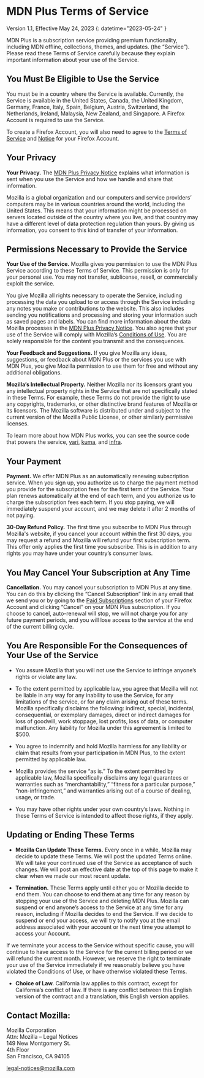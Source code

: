 # MDN Plus Terms of Service

Version 1.1, Effective May 24, 2023
{: datetime="2023-05-24" }

MDN Plus is a subscription service providing premium functionality, including MDN offline, collections, themes, and updates. (the “Service”). Please read these Terms of Service carefully because they explain important information about your use of the Service.

## You Must Be Eligible to Use the Service

You must be in a country where the Service is available. Currently, the Service is available in the United States, Canada, the United Kingdom, Germany, France, Italy, Spain, Belgium, Austria, Switzerland, the Netherlands, Ireland, Malaysia, New Zealand, and Singapore. A Firefox Account is required to use the Service.

To create a Firefox Account, you will also need to agree to the [Terms of Service](https://www.mozilla.org/about/legal/terms/services/) and [Notice](https://www.mozilla.org/privacy/firefox/) for your Firefox Account.

## Your Privacy

__Your Privacy.__ The [MDN Plus Privacy Notice](https://www.mozilla.org/privacy/mdn-plus/) explains what information is sent when you use the Service and how we handle and share that information.

Mozilla is a global organization and our computers and service providers’ computers may be in various countries around the world, including the United States. This means that your information might be processed on servers located outside of the country where you live, and that country may have a different level of data protection regulation than yours. By giving us information, you consent to this kind of transfer of your information.

## Permissions Necessary to Provide the Service

__Your Use of the Service.__ Mozilla gives you permission to use the MDN Plus Service according to these Terms of Service. This permission is only for your personal use. You may not transfer, sublicense, resell, or commercially exploit the service.

You give Mozilla all rights necessary to operate the Service, including processing the data you upload to or access through the Service including any notes you make or contributions to the website. This also includes sending you notifications and processing and storing your information such as saved pages and labels. You can find more information about the data Mozilla processes in the [MDN Plus Privacy Notice](https://www.mozilla.org/privacy/mdn-plus/).
You also agree that your use of the Service will comply with Mozilla’s [Conditions of Use](https://www.mozilla.org/about/legal/acceptable-use/). You are solely responsible for the content you transmit and the consequences.

__Your Feedback and Suggestions.__ If you give Mozilla any ideas, suggestions, or feedback about MDN Plus or the services you use with MDN Plus, you give Mozilla permission to use them for free and without any additional obligations.

__Mozilla’s Intellectual Property.__ Neither Mozilla nor its licensors grant you any intellectual property rights in the Service that are not specifically stated in these Terms. For example, these Terms do not provide the right to use any copyrights, trademarks, or other distinctive brand features of Mozilla or its licensors. The Mozilla software is distributed under and subject to the current version of the Mozilla Public License, or other similarly permissive licenses.

To learn more about how MDN Plus works, you can see the source code that powers the service, [yari](https://github.com/mdn/yari), [kuma](https://github.com/mdn/kuma), and [infra](https://github.com/mdn/infra).

## Your Payment

__Payment.__ We offer MDN Plus as an automatically renewing subscription service. When you sign up, you authorize us to charge the payment method you provide for the subscription fees for the first term of the Service. Your plan renews automatically at the end of each term, and you authorize us to charge the subscription fees each term. If you stop paying, we will immediately suspend your account, and we may delete it after 2 months of not paying.

__30-Day Refund Policy.__ The first time you subscribe to MDN Plus through Mozilla's website, if you cancel your account within the first 30 days, you may request a refund and Mozilla will refund your first subscription term. This offer only applies the first time you subscribe. This is in addition to any rights you may have under your country’s consumer laws.

## You May Cancel Your Subscription at Any Time

__Cancellation.__ You may cancel your subscription to MDN Plus at any time. You can do this by clicking the “Cancel Subscription” link in any email that we send you or by going to the [Paid Subscriptions](https://subscriptions.firefox.com) section of your Firefox Account and clicking “Cancel” on your MDN Plus subscription. If you choose to cancel, auto-renewal will stop, we will not charge you for any future payment periods, and you will lose access to the service at the end of the current billing cycle.

## You Are Responsible For the Consequences of Your Use of the Service

* You assure Mozilla that you will not use the Service to infringe anyone’s rights or violate any law.

* To the extent permitted by applicable law, you agree that Mozilla will not be liable in any way for any inability to use the Service, for any limitations of the service, or for any claim arising out of these terms. Mozilla specifically disclaims the following: indirect, special, incidental, consequential, or exemplary damages, direct or indirect damages for loss of goodwill, work stoppage, lost profits, loss of data, or computer malfunction. Any liability for Mozilla under this agreement is limited to $500.

* You agree to indemnify and hold Mozilla harmless for any liability or claim that results from your participation in MDN Plus, to the extent permitted by applicable law.

* Mozilla provides the service “as is.” To the extent permitted by applicable law, Mozilla specifically disclaims any legal guarantees or warranties such as “merchantability,” “fitness for a particular purpose,” “non-infringement,” and warranties arising out of a course of dealing, usage, or trade.

* You may have other rights under your own country’s laws. Nothing in these Terms of Service is intended to affect those rights, if they apply.

## Updating or Ending These Terms

* __Mozilla Can Update These Terms.__ Every once in a while, Mozilla may decide to update these Terms. We will post the updated Terms online. We will take your continued use of the Service as acceptance of such changes. We will post an effective date at the top of this page to make it clear when we made our most recent update.

* __Termination.__ These Terms apply until either you or Mozilla decide to end them. You can choose to end them at any time for any reason by stopping your use of the Service and deleting MDN Plus. Mozilla can suspend or end anyone’s access to the Service at any time for any reason, including if Mozilla decides to end the Service. If we decide to suspend or end your access, we will try to notify you at the email address associated with your account or the next time you attempt to access your Account.

If we terminate your access to the Service without specific cause, you will continue to have access to the Service for the current billing period or we will refund the current month. However, we reserve the right to terminate your use of the Service immediately if we reasonably believe you have violated the Conditions of Use, or have otherwise violated these Terms.

* __Choice of Law.__ California law applies to this contract, except for California’s conflict of law. If there is any conflict between this English version of the contract and a translation, this English version applies.

## Contact Mozilla:

Mozilla Corporation  
Attn: Mozilla – Legal Notices  
149 New Montgomery St.  
4th Floor  
San Francisco, CA 94105  

legal-notices@mozilla.com
